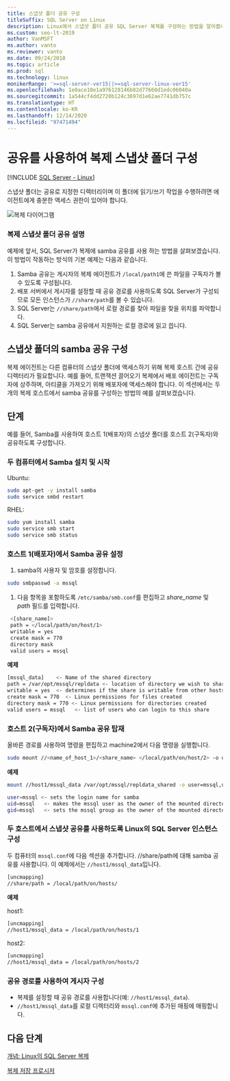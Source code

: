 ```yaml
---
title: 스냅샷 폴더 공유 구성
titleSuffix: SQL Server on Linux
description: Linux에서 스냅샷 폴더 공유 SQL Server 복제를 구성하는 방법을 알아봅니다.
ms.custom: seo-lt-2019
author: VanMSFT
ms.author: vanto
ms.reviewer: vanto
ms.date: 09/24/2018
ms.topic: article
ms.prod: sql
ms.technology: linux
monikerRange: '>=sql-server-ver15||>=sql-server-linux-ver15'
ms.openlocfilehash: 1e0ace10e1a976128146b82d77660d1edc06040a
ms.sourcegitcommit: 1a544cf4dd2720b124c3697d1e62ae7741db757c
ms.translationtype: HT
ms.contentlocale: ko-KR
ms.lasthandoff: 12/14/2020
ms.locfileid: "97471494"
---
```

# <a name="configure-replication-snapshot-folder-with-shares"></a>공유를 사용하여 복제 스냅샷 폴더 구성

[!INCLUDE [SQL Server - Linux](../includes/applies-to-version/sql-linux.md)]

스냅샷 폴더는 공유로 지정한 디렉터리이며 이 폴더에 읽기/쓰기 작업을 수행하려면 에이전트에게 충분한 액세스 권한이 있어야 합니다.

![복제 다이어그램][1]

### <a name="replication-snapshot-folder-share-explained"></a>복제 스냅샷 폴더 공유 설명

예제에 앞서, SQL Server가 복제에 samba 공유를 사용 하는 방법을 살펴보겠습니다. 이 방법이 작동하는 방식의 기본 예제는 다음과 같습니다.

1. Samba 공유는 게시자의 복제 에이전트가 `/local/path1`에 쓴 파일을 구독자가 볼 수 있도록 구성됩니다.
2. 배포 서버에서 게시자를 설정할 때 공유 경로를 사용하도록 SQL Server가 구성되므로 모든 인스턴스가 `//share/path`를 볼 수 있습니다.
3. SQL Server는 `//share/path`에서 로컬 경로를 찾아 파일을 찾을 위치를 파악합니다.
4. SQL Server는 samba 공유에서 지원하는 로컬 경로에 읽고 씁니다.


## <a name="configure-a-samba-share-for-the-snapshot-folder"></a>스냅샷 폴더의 samba 공유 구성 

복제 에이전트는 다른 컴퓨터의 스냅샷 폴더에 액세스하기 위해 복제 호스트 간에 공유 디렉터리가 필요합니다. 예를 들어, 트랜잭션 끌어오기 복제에서 배포 에이전트는 구독자에 상주하며, 아티클을 가져오기 위해 배포자에 액세스해야 합니다. 이 섹션에서는 두 개의 복제 호스트에서 samba 공유를 구성하는 방법의 예를 살펴보겠습니다.


## <a name="steps"></a>단계

예를 들어, Samba를 사용하여 호스트 1(배포자)의 스냅샷 폴더를 호스트 2(구독자)와 공유하도록 구성합니다. 

### <a name="install-and-start-samba-on-both-machines"></a>두 컴퓨터에서 Samba 설치 및 시작 

Ubuntu:

```bash
sudo apt-get -y install samba
sudo service smbd restart
```

RHEL:

```bash
sudo yum install samba
sudo service smb start
sudo service smb status
```

### <a name="on-host-1-distributor-set-up-the-samba-share"></a>호스트 1(배포자)에서 Samba 공유 설정 

1. samba의 사용자 및 암호를 설정합니다.

  ```bash
  sudo smbpasswd -a mssql 
  ```

1. 다음 항목을 포함하도록 `/etc/samba/smb.conf`를 편집하고 *share_name* 및 *path* 필드를 입력합니다.
 ```bash
  <[share_name]>
  path = </local/path/on/host/1>
  writable = yes
  create mask = 770
  directory mask 
  valid users = mssql 
  ```

  **예제**

  ```bash
  [mssql_data]    <- Name of the shared directory
  path = /var/opt/mssql/repldata <- location of directory we wish to share
  writable = yes  <- determines if the share is writable from other hosts
  create mask = 770  <- Linux permissions for files created 
  directory mask = 770 <- Linux permissions for directories created
  valid users = mssql   <- list of users who can login to this share
  ```

### <a name="on-host-2-subscriber--mount-the-samba-share"></a>호스트 2(구독자)에서 Samba 공유 탑재

올바른 경로를 사용하여 명령을 편집하고 machine2에서 다음 명령을 실행합니다.

  ```bash
  sudo mount //<name_of_host_1>/<share_name> </local/path/on/host/2> -o user=mssql,uid=mssql,gid=mssql
  ```

  **예제**

  ```bash
  mount //host1/mssql_data /var/opt/mssql/repldata_shared -o user=mssql,uid=mssql,gid=mssql

  user=mssql <- sets the login name for samba
  uid=mssql   <- makes the mssql user as the owner of the mounted directory
  gid=mssql   <- sets the mssql group as the owner of the mounted directory
  ```

### <a name="on-both-hosts--configure-sql-server-on-linux-instances-to-use-snapshot-share"></a>두 호스트에서 스냅샷 공유를 사용하도록 Linux의 SQL Server 인스턴스 구성

두 컴퓨터의 `mssql.conf`에 다음 섹션을 추가합니다. //share/path에 대해 samba 공유를 사용합니다. 이 예제에서는 `//host1/mssql_data`입니다.

  ```bash
  [uncmapping]
  //share/path = /local/path/on/hosts/
  ```

  **예제**

  host1:

  ```bash
  [uncmapping]
  //host1/mssql_data = /local/path/on/hosts/1
  ```

  host2:
  
  ```bash
  [uncmapping]
  //host1/mssql_data = /local/path/on/hosts/2
  ```

### <a name="configuring-publisher-with-shared-paths"></a>공유 경로를 사용하여 게시자 구성

* 복제를 설정할 때 공유 경로를 사용합니다(예: `//host1/mssql_data`).
* `//host1/mssql_data`를 로컬 디렉터리와 `mssql.conf`에 추가된 매핑에 매핑합니다.

## <a name="next-steps"></a>다음 단계

[개념: Linux의 SQL Server 복제](sql-server-linux-replication.md)

[복제 저장 프로시저](../relational-databases/system-stored-procedures/replication-stored-procedures-transact-sql.md)

[1]: ./media/sql-server-linux-replication-snapshot-shares/image1.png
